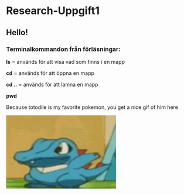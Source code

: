 # **Research-Uppgift1**

## **Hello!**





### Terminalkommandon från förläsningar:
**ls** = används för att visa vad som finns i en mapp

**cd** = används för att öppna en mapp

**cd ..** = används för att lämna en mapp

**pwd**

Because totodile is my favorite pokemon, you get a nice gif of him here

<img src="totodile-pokemon.gif" width="300" height="200">